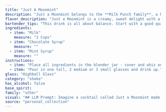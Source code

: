 ```yaml
---
title: "Just A Moonmint"
description: "Just a Moonmint belongs to the **Milk Punch family**, a historical cocktail style dating back to the 18th century. This creamy, refreshing concoction blends the comforting flavors of milk and chocolate with the invigorating coolness of mint. "
flavor_description: "Just a Moonmint is a creamy, sweet delight with a refreshing twist. The milk provides a smooth, velvety base, while the chocolate syrup adds rich, decadent notes. The mint syrup then steps in with a cool, herbaceous touch, creating a balanced flavor profile that is both soothing and invigorating. It's a perfect choice for those who enjoy sweet, comforting drinks with a hint of minty freshness. "
bartender_tips: "This drink is all about balance. Start with a good quality milk, preferably chilled. Measure the chocolate and mint syrups carefully, as they will dominate the flavor profile. Shake vigorously with ice to ensure proper chilling and a creamy texture. If you're feeling adventurous, you can add a touch of vanilla extract to enhance the flavor.  "
ingredients:
  - item: "Milk"
    measure: "2 Cups"
  - item: "Chocolate Syrup"
    measure: ""
  - item: "Mint Syrup"
    measure: ""
instructions:
  - item: "Place all ingredients in the blender jar - cover and whiz on medium speed until well blended."
  - item: "Pour in one tall, 2 medium or 3 small glasses and drink up."
glass: "Highball Glass"
category: "shake"
has_alcohol: false
base_spirit:
family: "other"
visual: "## LLM Prompt: Imagine a cocktail called Just a Moonmint made with milk, chocolate syrup, and mint syrup. Describe its appearance in detail, focusing on:* **Color:** Is it a creamy white with hints of green, a deep brown with mint highlights, or something else entirely?* **Texture:** Is it smooth and velvety, or does it have a slight rippling effect from the mint syrup?* **Presentation:**  How is the drink served? In a tall glass, a coupe, or a rocks glass? Is there any garnish? Does the ice play a role in the visual appeal?* **Overall Impression:** What does the drink evoke? Does it seem refreshing and light, or rich and decadent? Please provide a vivid and detailed description of the Just a Moonmint based on these prompts. "
source: "personal_collection"
---
```


